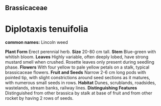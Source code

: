 ## Brassicaceae
# Diplotaxis tenuifolia
**common names:** Lincoln weed

**Plant Form** Erect perennial herb. **Size** 20-80 cm tall. **Stem** Blue-green with whitish bloom. **Leaves** Highly variable, often deeply lobed, have strong mustard smell when crushed. Rosette leaves only present during seedling phase. **Flowers** With four yellow to pale yellow petals on a stalk, typical brassicaceae flowers. **Fruit and Seeds** Narrow 2-6 cm long pods with pointed tip, with slight constrictions around seed sections as it matures, with numerous small seeds in rows. **Habitat** Dunes, scrublands, roadsides, wastelands, stream banks, railway lines. **Distinguishing Features** Distinguished from other brassica by stalk at base of fruit and from other rocket by having 2 rows of seeds.


